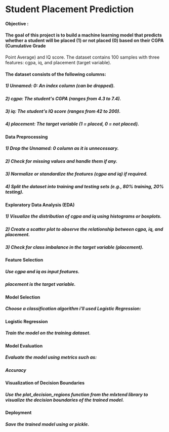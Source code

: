 # Student Placement Prediction

#### Objective :
#### The goal of this project is to build a machine learning model that predicts whether a student will be placed (1) or not placed (0) based on their CGPA (Cumulative Grade 
  Point Average) and IQ score. The dataset contains 100 samples with three features: cgpa, iq, and placement (target variable).

#### The dataset consists of the following columns:

##### 1) Unnamed: 0: An index column (can be dropped).

##### 2) cgpa: The student's CGPA (ranges from 4.3 to 7.4).

##### 3) iq: The student's IQ score (ranges from 42 to 200).

##### 4) placement: The target variable (1 = placed, 0 = not placed).


####  Data Preprocessing

##### 1) Drop the Unnamed: 0 column as it is unnecessary.

##### 2) Check for missing values and handle them if any.

##### 3) Normalize or standardize the features (cgpa and iq) if required.

##### 4) Split the dataset into training and testing sets (e.g., 80% training, 20% testing).

####  Exploratory Data Analysis (EDA)

##### 1) Visualize the distribution of cgpa and iq using histograms or boxplots.

##### 2) Create a scatter plot to observe the relationship between cgpa, iq, and placement.

##### 3) Check for class imbalance in the target variable (placement).

####  Feature Selection

##### Use cgpa and iq as input features.

##### placement is the target variable.

####  Model Selection

##### Choose a classification algorithm i'll used Logistic Regression:

#### Logistic Regression

##### Train the model on the training dataset.

#### Model Evaluation

##### Evaluate the model using metrics such as:

##### Accuracy

#### Visualization of Decision Boundaries

##### Use the plot_decision_regions function from the mlxtend library to visualize the decision boundaries of the trained model.

#### Deployment

##### Save the trained model using or pickle.



